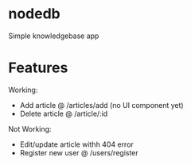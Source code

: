 # nodedb
Simple knowledgebase app

# Features
Working:
- Add article @ /articles/add (no UI component yet)
- Delete article @ /article/:id


Not Working:
- Edit/update article withh 404 error
- Register new user @ /users/register
